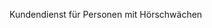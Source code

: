 <Token xmlns:xlink="http://www.w3.org/1999/xlink">Kundendienst für Personen mit Hörschwächen</Token>

<!--HONumber=Jun16_HO4-->


